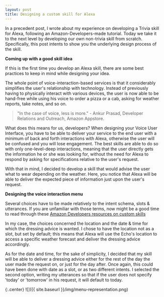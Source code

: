 ```yaml
---
layout: post
title: Designing a custom skill for Alexa
---
```

In a precedent post, I wrote about my experience on developing a Trivia skill for Alexa, following an Amazon-Developers-made tutorial. Today we take it to the next level by developing our own non-trivia skill from scratch. Specifically, this post intents to show you the underlying design process of the skill.



**Coming up with a good skill idea**

If this is the first time you develop an Alexa skill, there are some best practices to keep in mind while designing your idea.

The whole point of voice-interaction-based services is that it considerably simplifies the user's relationship with technology. Instead of previously having to physically interact with various devices, the user is now able to be hand-free while using his voice to order a pizza or a cab, asking for weather reports, take notes, and so on.

>"In the case of voice, less is more." - Ankur Prasad, Developer Relations and Outreach, Amazon Appstore.

What does this means for us, developers? When designing your Voice User Interface, you have to be able to deliver your service to the end user with a minimum of back and forth interactions with Alexa, otherwise the user will be confused and you will lose engagement. The best skills are able to do so with only one-level-deep interactions, meaning that the user directly gets the information he or she was looking for, without the need for Alexa to respond by asking for specifications relative to the user's request.

With that in mind, I decided to develop a skill that would advise the user what to wear depending on the weather. Here, you notice that Alexa will be able to deliver the expected piece of information just upon the user's request.



**Designing the voice interaction menu**

Several choices have to be made relatively to the intent schema, slots & utterances. If you are unfamiliar with those terms, now might be a good time to read through these [Amazon Developers resources on custom skills](https://developer.amazon.com/docs/custom-skills/understanding-custom-skills.html)

In my case, the choices concerned the location and the date & time for which the dressing advice is wanted. I chose to have the location not as a slot, but set by default; this means that Alexa will use the Echo's location to access a specific weather forecast and deliver the dressing advice accordingly.

As for the date and time, for the sake of simplicity, I decided that my skill will be able to deliver a dressing advice either for the rest of the day the user made the request on, or just for the day after. Once again, this could have been done with date as a slot, or as two different intents. I selected the second option, writing my utterances so that if the user does not specify 'today' or 'tomorrow' in his request, it will default to today.

{:.center}
![]({{ site.baseurl }}/img/menu-representation.png)
